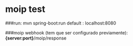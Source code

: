 # moip test

###run: mvn spring-boot:run
default : localhost:8080

###moip webhook (tem que ser configurado previamente):
**{server:port}**/moip/response


